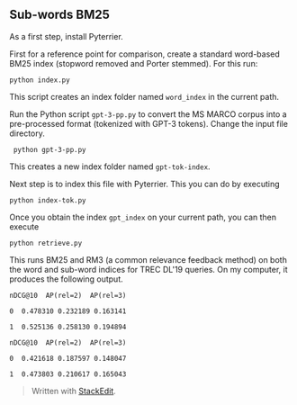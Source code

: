 ## Sub-words BM25 

As a first step, install Pyterrier.
 
 First for a reference point for comparison, create a standard word-based BM25 index (stopword removed and Porter stemmed).
 For this run:
 ```
 python index.py
 ```
 This script creates an index folder named `word_index` in the current path.
  
Run the Python script `gpt-3-pp.py` to convert the MS MARCO corpus into a pre-processed format (tokenized with GPT-3 tokens).
Change the input file directory.
```
 python gpt-3-pp.py
```
This creates a new index folder named `gpt-tok-index`.

Next step is to index this file with Pyterrier. This you can do by executing
```
python index-tok.py
```
Once you obtain the index `gpt_index` on your current path, you can then execute
```
python retrieve.py
```
This runs BM25 and RM3 (a common relevance feedback method) on both the word and sub-word indices for TREC DL'19 queries. On my computer, it produces the following output.

```
nDCG@10  AP(rel=2)  AP(rel=3)

0  0.478310 0.232189 0.163141

1  0.525136 0.258130 0.194894

nDCG@10  AP(rel=2)  AP(rel=3)

0  0.421618 0.187597 0.148047

1  0.473803 0.210617 0.165043
```


> Written with [StackEdit](https://stackedit.io/).
